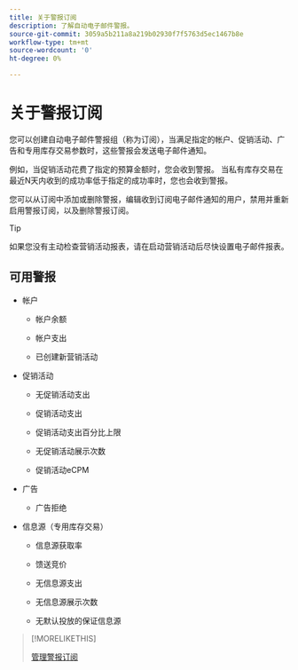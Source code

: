 ```yaml
---
title: 关于警报订阅
description: 了解自动电子邮件警报。
source-git-commit: 3059a5b211a8a219b02930f7f5763d5ec1467b8e
workflow-type: tm+mt
source-wordcount: '0'
ht-degree: 0%

---
```


# 关于警报订阅

您可以创建自动电子邮件警报组（称为订阅），当满足指定的帐户、促销活动、广告和专用库存交易参数时，这些警报会发送电子邮件通知。

例如，当促销活动花费了指定的预算金额时，您会收到警报。 当私有库存交易在最近N天内收到的成功率低于指定的成功率时，您也会收到警报。

您可以从订阅中添加或删除警报，编辑收到订阅电子邮件通知的用户，禁用并重新启用警报订阅，以及删除警报订阅。

>[!TIP]
>
> 如果您没有主动检查营销活动报表，请在启动营销活动后尽快设置电子邮件报表。

## 可用警报

* 帐户

   * 帐户余额

   * 帐户支出

   * 已创建新营销活动

* 促销活动

   * 无促销活动支出

   * 促销活动支出

   * 促销活动支出百分比上限

   * 无促销活动展示次数

   * 促销活动eCPM

* 广告

   * 广告拒绝

* 信息源（专用库存交易）

   * 信息源获取率

   * 馈送竞价

   * 无信息源支出

   * 无信息源展示次数

   * 无默认投放的保证信息源

>[!MORELIKETHIS]
>
>[管理警报订阅](alerts-manage.md)
